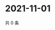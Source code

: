# 2021-11-01

共 0 条

<!-- BEGIN WEIBO -->
<!-- 最后更新时间 Mon Nov 01 2021 23:15:01 GMT+0800 (China Standard Time) -->

<!-- END WEIBO -->
